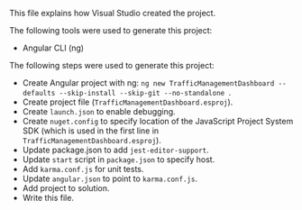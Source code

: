 This file explains how Visual Studio created the project.

The following tools were used to generate this project:
- Angular CLI (ng)

The following steps were used to generate this project:
- Create Angular project with ng: `ng new TrafficManagementDashboard --defaults --skip-install --skip-git --no-standalone `.
- Create project file (`TrafficManagementDashboard.esproj`).
- Create `launch.json` to enable debugging.
- Create `nuget.config` to specify location of the JavaScript Project System SDK (which is used in the first line in `TrafficManagementDashboard.esproj`).
- Update package.json to add `jest-editor-support`.
- Update `start` script in `package.json` to specify host.
- Add `karma.conf.js` for unit tests.
- Update `angular.json` to point to `karma.conf.js`.
- Add project to solution.
- Write this file.
